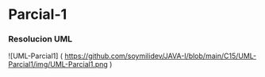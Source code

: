
# Parcial-1


### Resolucion UML
![UML-Parcial1] ( https://github.com/soymilidev/JAVA-I/blob/main/C15/UML-Parcial1/img/UML-Parcial1.png )
